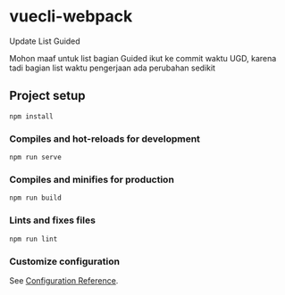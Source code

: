 # vuecli-webpack

Update List Guided

Mohon maaf untuk list bagian Guided ikut ke commit waktu UGD, karena tadi bagian list waktu pengerjaan ada perubahan sedikit

## Project setup
```
npm install
```

### Compiles and hot-reloads for development
```
npm run serve
```

### Compiles and minifies for production
```
npm run build
```

### Lints and fixes files
```
npm run lint
```

### Customize configuration
See [Configuration Reference](https://cli.vuejs.org/config/).
